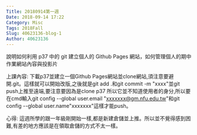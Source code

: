 ```yaml
---
Title: 20180914第一週
Date: 2018-09-14 17:22
Category: Misc
Tags: 2018Fall
Slug: 40623136-blog-1
Author: 40623136
---
```


說明如何利用 p37 中的 git 建立個人的 Github Pages 網站，如何管理個人的期中作業網站內容與投影片

<!-- PELICAN_END_SUMMARY -->

上課內容:
下載p37並建立一個Github Pages網站並clone網站,須注意要避開.git。這樣就可以開始改版,之後就是git add .和git commit -m "xxxx"並git push上推至遠端,要注意要因為是clone p37 所以它並不知道使用者的身分,所以要在cmd輸入git config --global user.email "xxxxxxx@gm.nfu.edu.tw"和git config --global user.name"xxxxxxx"這樣才能push。





心得:
這週所學的跟一年級剛開始一樣,都是新建倉儲並上推。所以並不覺得感到困難,有差的地方應該是在領取倉儲的方式不太一樣。